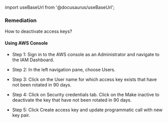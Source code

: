 import useBaseUrl from '@docusaurus/useBaseUrl';

### Remediation
How to deactivate access keys?

#### Using AWS Console

- Step 1: Sign in to the AWS console as an Administrator and navigate to the IAM Dashboard.

- Step 2: In the left navigation pane, choose Users.

- Step 3: Click on the User name for which access key exists that have not been rotated in 90 days.

- Step 4: Click on Security credentials tab. Click on the Make inactive to deactivate the key that have not been rotated in 90 days.

- Step 5: Click Create access key and update programmatic call with new key pair.